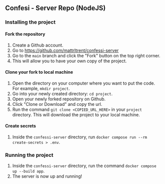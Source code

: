 ## Confesi - Server Repo (NodeJS)
### Installing the project
#### Fork the repository
 1. Create a Github account.
 2. Go to https://github.com/mattrltrent/confessi-server
 3. Go to the `main` branch and click the "Fork" button on the top right corner.
 4. This will allow you to have your own copy of the project.
#### Clone your fork to local machine
 1. Open the directory on your computer where you want to put the code. For example, `mkdir project`.
 2. Go into your newly created directory: `cd project`.
 3. Open your newly forked repository on Github.
 4. Click "Clone or Download" and copy the url.
 5. Run the command `git clone <COPIED_URL_HERE>` in your `project` directory. This will download the project to your local machine.
#### Create secrets
 1. Inside the `confessi-server` directory, run `docker compose run --rm create-secrets > .env`.
### Running the project
 1. Inside the `confessi-server` directory, run the command `docker compose up --build app`.
 2. The server is now up and running!
